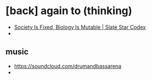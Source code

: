 # [back] again to (thinking) 
- [Society Is Fixed, Biology Is Mutable | Slate Star Codex](https://slatestarcodex.com/2014/09/10/society-is-fixed-biology-is-mutable/)
- 

## music 
- https://soundcloud.com/drumandbassarena
- 
